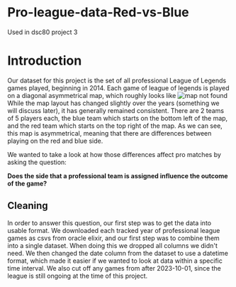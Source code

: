 # Pro-league-data-Red-vs-Blue
Used in dsc80 project 3 
# Introduction
Our dataset for this project is the set of all professional League of Legends games played, beginning in 2014. 
Each game of league of legends is played on a diagonal asymmetrical map, which roughly looks like ![map not found](https://static.wikia.nocookie.net/leagueoflegends/images/5/53/Summoner%27s_Rift_Update_Map.png/revision/latest?cb=20170223053555)
While the map layout has changed slightly over the years (something we will discuss later), it has generally remained consistent. There are 2 teams of 5 players each, the blue team which starts on the bottom left of the map, and the red team which starts on the top right of the map. As we can see, this map is asymmetrical, meaning that there are differences between playing on the red and blue side.

We wanted to take a look at how those differences affect pro matches by asking the question:

  **Does the side that a professional team is assigned influence the outcome of the game?**

## Cleaning 
In order to answer this question, our first step was to get the data into usable format. We downloaded each tracked year of professional league games as csvs from oracle elixir, and our first step was to combine them into a single dataset. When doing this we dropped all columns we didn't need. We then changed the date column from the dataset to use a datetime format, which made it easier if we wanted to look at data within a specific time interval. We also cut off any games from after 2023-10-01, since the league is still ongoing at the time of this project. 
